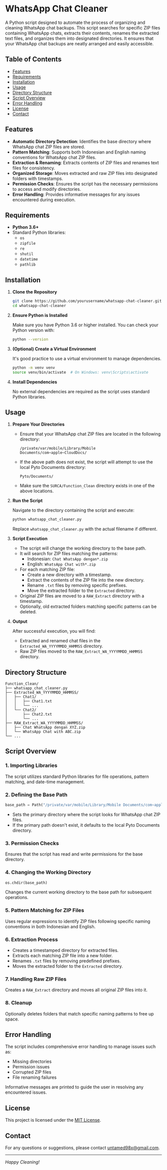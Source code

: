 # WhatsApp Chat Cleaner

A Python script designed to automate the process of organizing and cleaning WhatsApp chat backups. This script searches for specific ZIP files containing WhatsApp chats, extracts their contents, renames the extracted text files, and organizes them into designated directories. It ensures that your WhatsApp chat backups are neatly arranged and easily accessible.

## Table of Contents

- [Features](#features)
- [Requirements](#requirements)
- [Installation](#installation)
- [Usage](#usage)
- [Directory Structure](#directory-structure)
- [Script Overview](#script-overview)
- [Error Handling](#error-handling)
- [License](#license)
- [Contact](#contact)

## Features

- **Automatic Directory Detection**: Identifies the base directory where WhatsApp chat ZIP files are stored.
- **Pattern Matching**: Supports both Indonesian and English naming conventions for WhatsApp chat ZIP files.
- **Extraction & Renaming**: Extracts contents of ZIP files and renames text files for consistency.
- **Organized Storage**: Moves extracted and raw ZIP files into designated folders with timestamps.
- **Permission Checks**: Ensures the script has the necessary permissions to access and modify directories.
- **Error Handling**: Provides informative messages for any issues encountered during execution.

## Requirements

- **Python 3.6+**
- Standard Python libraries:
  - `os`
  - `zipfile`
  - `re`
  - `shutil`
  - `datetime`
  - `pathlib`

## Installation

1. **Clone the Repository**

   ```bash
   git clone https://github.com/yourusername/whatsapp-chat-cleaner.git
   cd whatsapp-chat-cleaner
   ```

2. **Ensure Python is Installed**

   Make sure you have Python 3.6 or higher installed. You can check your Python version with:

   ```bash
   python --version
   ```

3. **(Optional) Create a Virtual Environment**

   It's good practice to use a virtual environment to manage dependencies.

   ```bash
   python -m venv venv
   source venv/bin/activate  # On Windows: venv\Scripts\activate
   ```

4. **Install Dependencies**

   No external dependencies are required as the script uses standard Python libraries.

## Usage

1. **Prepare Your Directories**

   - Ensure that your WhatsApp chat ZIP files are located in the following directory:

     ```
     /private/var/mobile/Library/Mobile Documents/com~apple~CloudDocs/
     ```

   - If the above path does not exist, the script will attempt to use the local Pyto Documents directory:

     ```
     Pyto/Documents/
     ```

   - Make sure the `SURCA/Function_Clean` directory exists in one of the above locations.

2. **Run the Script**

   Navigate to the directory containing the script and execute:

   ```bash
   python whatsapp_chat_cleaner.py
   ```

   Replace `whatsapp_chat_cleaner.py` with the actual filename if different.

3. **Script Execution**

   - The script will change the working directory to the base path.
   - It will search for ZIP files matching the patterns:
     - Indonesian: `Chat WhatsApp dengan*.zip`
     - English: `WhatsApp Chat with*.zip`
   - For each matching ZIP file:
     - Create a new directory with a timestamp.
     - Extract the contents of the ZIP file into the new directory.
     - Rename `.txt` files by removing specific prefixes.
     - Move the extracted folder to the `Extracted` directory.
   - Original ZIP files are moved to a `RAW_Extract` directory with a timestamp.
   - Optionally, old extracted folders matching specific patterns can be deleted.

4. **Output**

   After successful execution, you will find:

   - Extracted and renamed chat files in the `Extracted_WA_YYYYMMDD_HHMMSS` directory.
   - Raw ZIP files moved to the `RAW_Extract_WA_YYYYMMDD_HHMMSS` directory.

## Directory Structure

```
Function_Clean/
├── whatsapp_chat_cleaner.py
├── Extracted_WA_YYYYMMDD_HHMMSS/
│   ├── Chat1/
│   │   ├── Chat1.txt
│   │   └── ...
│   └── Chat2/
│       ├── Chat2.txt
│       └── ...
├── RAW_Extract_WA_YYYYMMDD_HHMMSS/
│   ├── Chat WhatsApp dengan XYZ.zip
│   └── WhatsApp Chat with ABC.zip
└── ...
```

## Script Overview

### 1. Importing Libraries

The script utilizes standard Python libraries for file operations, pattern matching, and date-time management.

### 2. Defining the Base Path

```python
base_path = Path("/private/var/mobile/Library/Mobile Documents/com~apple~CloudDocs/")
```

- Sets the primary directory where the script looks for WhatsApp chat ZIP files.
- If the primary path doesn't exist, it defaults to the local Pyto Documents directory.

### 3. Permission Checks

Ensures that the script has read and write permissions for the base directory.

### 4. Changing the Working Directory

```python
os.chdir(base_path)
```

Changes the current working directory to the base path for subsequent operations.

### 5. Pattern Matching for ZIP Files

Uses regular expressions to identify ZIP files following specific naming conventions in both Indonesian and English.

### 6. Extraction Process

- Creates a timestamped directory for extracted files.
- Extracts each matching ZIP file into a new folder.
- Renames `.txt` files by removing predefined prefixes.
- Moves the extracted folder to the `Extracted` directory.

### 7. Handling Raw ZIP Files

Creates a `RAW_Extract` directory and moves all original ZIP files into it.

### 8. Cleanup

Optionally deletes folders that match specific naming patterns to free up space.

## Error Handling

The script includes comprehensive error handling to manage issues such as:

- Missing directories
- Permission issues
- Corrupted ZIP files
- File renaming failures

Informative messages are printed to guide the user in resolving any encountered issues.

## License

This project is licensed under the [MIT License](LICENSE).

## Contact

For any questions or suggestions, please contact [untamed98x@gmail.com](mailto:untamed98x@gmail.com).

---

*Happy Cleaning!*
